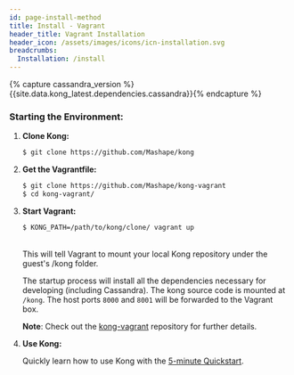 ```yaml
---
id: page-install-method
title: Install - Vagrant
header_title: Vagrant Installation
header_icon: /assets/images/icons/icn-installation.svg
breadcrumbs:
  Installation: /install
---
```


{% capture cassandra_version %}{{site.data.kong_latest.dependencies.cassandra}}{% endcapture %}

### Starting the Environment:

1. **Clone Kong:**

    ```bash
    $ git clone https://github.com/Mashape/kong
    ```

2. **Get the Vagrantfile:**

    ```bash
    $ git clone https://github.com/Mashape/kong-vagrant
    $ cd kong-vagrant/
    ```

3. **Start Vagrant:**

    ```bash
    $ KONG_PATH=/path/to/kong/clone/ vagrant up
    ```
    <br/>
    This will tell Vagrant to mount your local Kong repository under the guest's /kong folder.

    The startup process will install all the dependencies necessary for developing (including Cassandra). The kong source code is mounted at `/kong`. The host ports `8000` and `8001` will be forwarded to the Vagrant box.

    <div class="alert alert-warning">
      <div class="text-center">
        <strong>Note</strong>: Check out the <a href="{{ site.repos.vagrant }}">kong-vagrant</a> repository for further details.
      </div>
    </div>

4. **Use Kong:**

    Quickly learn how to use Kong with the [5-minute Quickstart](/docs/latest/getting-started/quickstart).
